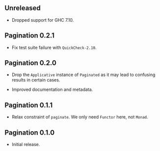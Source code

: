 ## Unreleased

* Dropped support for GHC 7.10.

## Pagination 0.2.1

* Fix test suite failure with `QuickCheck-2.10`.

## Pagination 0.2.0

* Drop the `Applicative` instance of `Paginated` as it may lead to confusing
  results in certain cases.

* Improved documentation and metadata.

## Pagination 0.1.1

* Relax constraint of `paginate`. We only need `Functor` here, not `Monad`.

## Pagination 0.1.0

* Initial release.
